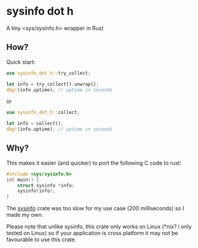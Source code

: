 # sysinfo dot h

A tiny <sys/sysinfo.h> wrapper in Rust

## How?

Quick start:

```rust
use sysinfo_dot_h::try_collect;

let info = try_collect().unwrap();
dbg!(info.uptime); // uptime in seconds
```

or

```rust
use sysinfo_dot_h::collect;

let info = collect();
dbg!(info.uptime); // uptime in seconds
```

## Why?

This makes it easier (and quicker) to port the following C code to rust:

```c
#include <sys/sysinfo.h>
int main() {
    struct sysinfo *info;
    sysinfo(info);
}
```

The [sysinfo](https://crates.io/crates/sysinfo) crate was too slow for my use case (200 milliseconds) so I made my own.

Please note that unlike sysinfo, this crate only works on Linux (*nix? i only tested on Linux) so if your application is cross platform it may not be favourable to use this crate.
